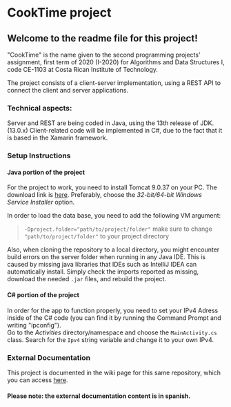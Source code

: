 # CookTime project
## Welcome to the readme file for this project!
"CookTime" is the name given to the second programming projects' assignment, first term of 2020 (I-2020) for Algorithms and Data Structures I, code  CE-1103 at Costa Rican Institute of Technology.

The project consists of a client-server implementation, using a REST API to connect the client and server applications.

### Technical aspects:
Server and REST are being coded in Java, using the 13th release of JDK. (13.0.x)
Client-related code will be implemented in C#, due to the fact that it is based in the Xamarin framework.

### Setup Instructions  
  
#### Java portion of the project
For the project to work, you need to install Tomcat 9.0.37 on your PC. The download link is [here](https://tomcat.apache.org/download-90.cgi#9.0.36). Preferably, choose the _32-bit/64-bit Windows Service Installer_  option.   

In order to load the data base, you need to add the following VM argument:

>`-Dproject.folder="path/to/project/folder"`
make sure to change `"path/to/project/folder"` to your project directory

Also, when cloning the repository to a local directory, you might encounter build errors on the server folder when running in any Java IDE. This is caused by missing java libraries that IDEs such as IntelliJ IDEA can automatically install. Simply check the imports reported as missing, download the needed `.jar` files, and rebuild the project.  
  
#### C# portion of the project
In order for the app to function properly, you need to set your IPv4 Adress inside of the C# code (you can find it by running the Command Prompt and writing "ipconfig").  
Go to the _Activities_ directory/namespace and choose the `MainActivity.cs` class. Search for the `Ipv4` string variable and change it to your own IPv4.

### External Documentation
This project is documented in the wiki page for this same repository, which you can access [here](https://github.com/JFPenguin/CookTime/wiki/P%C3%A1gina-de-inicio).
#### Please note: the external documentation content is in spanish.
